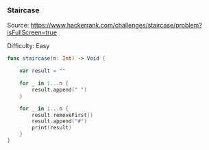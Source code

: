 ### Staircase

Source: <https://www.hackerrank.com/challenges/staircase/problem?isFullScreen=true>

Difficulty: Easy

```swift
func staircase(n: Int) -> Void {

    var result = ""

    for _ in 1...n {
        result.append(" ")
    }

    for _ in 1...n {
        result.removeFirst()
        result.append("#")
        print(result)
    }
}
```
